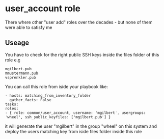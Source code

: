 # user_account role
There where other "user add" roles over the decades - but none of them were able to satisfy me

## Useage
You have to check for the right public SSH keys inside the files folder of this role e.g

    mgilbert.pub
    mmustermann.pub
    vsprenkler.pub


You can call this role from iside your playbook like:

    - hosts: matching_from_inventory_folder
      gather_facts: False
    tasks:
    roles:
    - { role: common/user_account, username: 'mgilbert', usergroups: 'wheel', ssh_public_keyfiles: ['mgilbert.pub'] }

it will generate the user "mgilbert" in the group "wheel" on this system and deploy the users matching key from iside files folder inside this role
